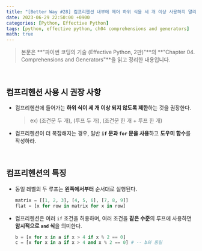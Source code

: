 ```yaml
---
title: "[Better Way #28] 컴프리헨션 내부에 제어 하위 식을 세 개 이상 사용하지 말라"
date: 2023-06-29 22:50:00 +0900
categories: [Python, Effective Python]
tags: [python, effective python, ch04 comprehensions and generators]
math: true
---
```


> 본문은 **"파이썬 코딩의 기술 (Effective Python, 2판)"**의 **"Chapter 04. Comprehensions and Generators"**을 읽고 정리한 내용입니다.

<br>

## 컴프리헨션 사용 시 권장 사항

- 컴프리헨션에 들어가는 **하위 식이 세 개 이상 되지 않도록 제한**하는 것을 권장한다.

    > ex) (조건문 두 개), (루프 두 개), (조건문 한 개 + 루프 한 개)
    
- 컴프리헨션이 더 복잡해지는 경우, 일반 **`if` 문과 `for` 문을 사용**하고 **도우미 함수**를 작성하라.

<br>

## 컴프리헨션의 특징

- 동일 레벨의 두 루프는 **왼쪽에서부터** 순서대로 실행된다.
    
  ```python
  matrix = [[1, 2, 3], [4, 5, 6], [7, 8, 9]]
  flat = [x for row in matrix for x in row]
  ```
    
- 컴프리헨션은 여러 `if` 조건을 허용하며, 여러 조건을 **같은 수준**의 루프에 사용하면 **암시적으로 `and` 식**을 의미한다.
    
  ```python
  b = [x for x in a if x > 4 if x % 2 == 0]
  c = [x for x in a if x > 4 and x % 2 == 0] # -- b와 동일
  ```
